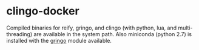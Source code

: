 # clingo-docker

Compiled binaries for reify, gringo, and clingo (with python, lua, and multi-threading) are available in the system path. Also miniconda (python 2.7) is installed with the [gringo](http://potassco.sourceforge.net/gringo.html) module available.
